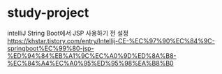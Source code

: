 # study-project

intelliJ String Boot에서 JSP 사용하기 전 설정
https://khstar.tistory.com/entry/Intellij-CE-%EC%97%90%EC%84%9C-springboot%EC%99%80-jsp-%ED%94%84%EB%A1%9C%EC%A0%9D%ED%8A%B8-%EC%84%A4%EC%A0%95%ED%95%98%EA%B8%B0
